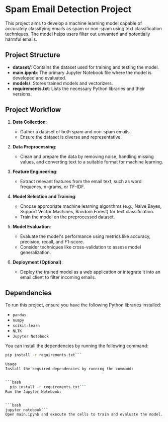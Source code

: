 # Spam Email Detection Project

This project aims to develop a machine learning model capable of accurately classifying emails as spam or non-spam using text classification techniques. The model helps users filter out unwanted and potentially harmful emails.

## Project Structure

- **dataset/**: Contains the dataset used for training and testing the model.
- **main.ipynb**: The primary Jupyter Notebook file where the model is developed and evaluated.
- **models/**: Stores trained models and vectorizers.
- **requirements.txt**: Lists the necessary Python libraries and their versions.

## Project Workflow

1. **Data Collection**:
   - Gather a dataset of both spam and non-spam emails.
   - Ensure the dataset is diverse and representative.

2. **Data Preprocessing**:
   - Clean and prepare the data by removing noise, handling missing values, and converting text to a suitable format for machine learning.

3. **Feature Engineering**:
   - Extract relevant features from the email text, such as word frequency, n-grams, or TF-IDF.

4. **Model Selection and Training**:
   - Choose appropriate machine learning algorithms (e.g., Naive Bayes, Support Vector Machines, Random Forest) for text classification.
   - Train the model on the preprocessed dataset.

5. **Model Evaluation**:
   - Evaluate the model's performance using metrics like accuracy, precision, recall, and F1-score.
   - Consider techniques like cross-validation to assess model generalization.

6. **Deployment (Optional)**:
   - Deploy the trained model as a web application or integrate it into an email client to filter incoming emails.

## Dependencies

To run this project, ensure you have the following Python libraries installed:

- `pandas`
- `numpy`
- `scikit-learn`
- `NLTK`
- `Jupyter Notebook`

You can install the dependencies by running the following command:

```bash
pip install -r requirements.txt```

Usage
Install the required dependencies by running the command:


```bash
  pip install -r requirements.txt```
Run the Jupyter Notebook:


```bash
jupyter notebook```
Open main.ipynb and execute the cells to train and evaluate the model.
